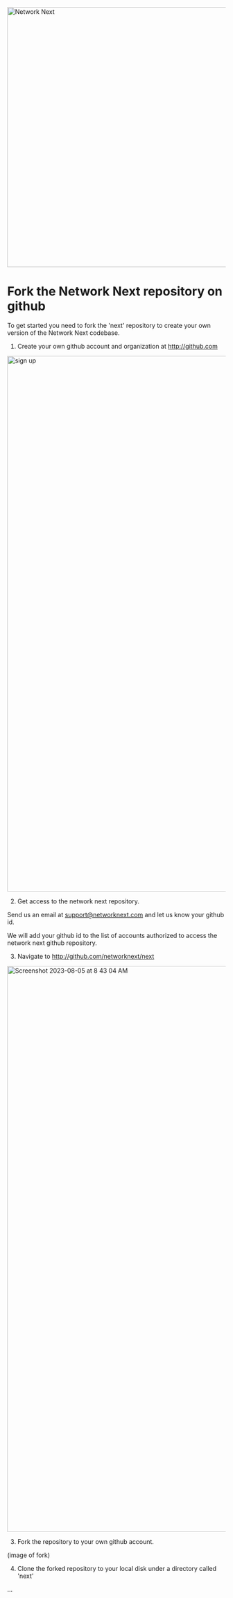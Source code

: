 <img src="https://static.wixstatic.com/media/799fd4_0512b6edaeea4017a35613b4c0e9fc0b~mv2.jpg/v1/fill/w_1200,h_140,al_c,q_80,usm_0.66_1.00_0.01/networknext_logo_colour_black_RGB_tightc.jpg" alt="Network Next" width="600"/>

<br>

# Fork the Network Next repository on github

To get started you need to fork the 'next' repository to create your own version of the Network Next codebase.

1. Create your own github account and organization at http://github.com

<img width="1236" alt="sign up" src="https://github.com/networknext/next/assets/696656/c297545a-7073-43a0-9729-35cbb03cd906">

2. Get access to the network next repository.

Send us an email at support@networknext.com and let us know your github id. 

We will add your github id to the list of accounts authorized to access the network next github repository.

3. Navigate to http://github.com/networknext/next

<img width="1306" alt="Screenshot 2023-08-05 at 8 43 04 AM" src="https://github.com/networknext/next/assets/696656/0dc96ba9-24ef-4adf-b467-0a69e2b464d7">

3. Fork the repository to your own github account.

(image of fork)

4. Clone the forked repository to your local disk under a directory called 'next'

...
